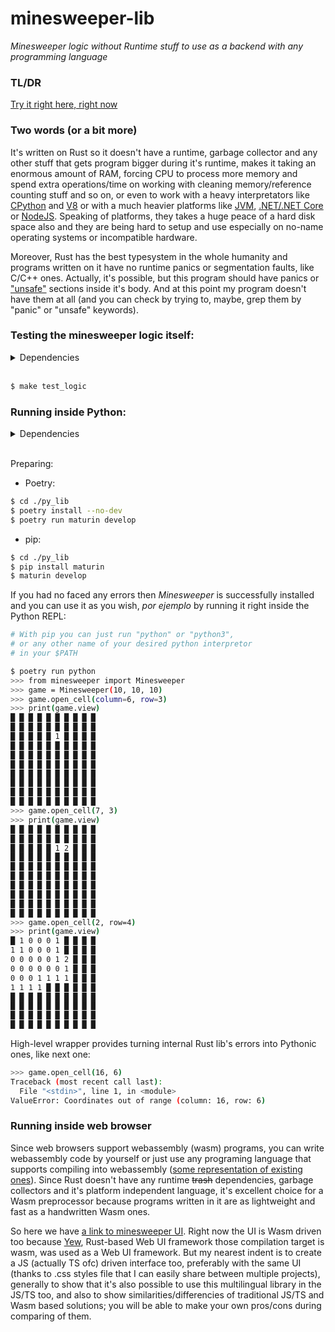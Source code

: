 # minesweeper-lib

_Minesweeper logic without Runtime stuff to use as a backend with any programming language_

### TL/DR

[Try it right here, right now](https://dominux.github.io/minesweeper-lib/)

### Two words (or a bit more)

It's written on Rust so it doesn't have a runtime, garbage collector and any other stuff that gets program bigger during it's runtime, makes it taking an enormous amount of RAM, forcing CPU to process more memory and spend extra operations/time on working with cleaning memory/reference counting stuff and so on, or even to work with a heavy interpretators like [CPython](https://github.com/python/cpython) and [V8](https://v8.dev/) or with a much heavier platforms like [JVM](https://ru.wikipedia.org/wiki/Java_Virtual_Machine), [.NET/.NET Core](https://dotnet.microsoft.com/en-us/) or [NodeJS](https://nodejs.dev/). Speaking of platforms, they takes a huge peace of a hard disk space also and they are being hard to setup and use especially on no-name operating systems or incompatible hardware.

Moreover, Rust has the best typesystem in the whole humanity and programs written on it have no runtime panics or segmentation faults, like C/C++ ones. Actually, it's possible, but this program should have panics or ["unsafe"](https://doc.rust-lang.org/book/ch19-01-unsafe-rust.html) sections inside it's body. And at this point my program doesn't have them at all (and you can check by trying to, maybe, grep them by "panic" or "unsafe" keywords).

### Testing the minesweeper logic itself:

<details>
  <summary>Dependencies</summary>

- [Cargo](https://doc.rust-lang.org/cargo/)
</details>

<br/>

```sh
$ make test_logic
```

### Running inside Python:

<details>
  <summary>Dependencies</summary>

- [CPython3](https://www.python.org/)
- [Poetry](https://python-poetry.org/) or [pip](https://pypi.org/project/pip/)
- [Cargo](https://doc.rust-lang.org/cargo/)
</details>

<br/>

Preparing:

- Poetry:

```sh
$ cd ./py_lib
$ poetry install --no-dev
$ poetry run maturin develop
```

- pip:

```sh
$ cd ./py_lib
$ pip install maturin
$ maturin develop
```

If you had no faced any errors then _Minesweeper_ is successfully installed and you can use it as you wish, _por ejemplo_ by running it right inside the Python REPL:

```sh
# With pip you can just run "python" or "python3",
# or any other name of your desired python interpretor
# in your $PATH

$ poetry run python
>>> from minesweeper import Minesweeper
>>> game = Minesweeper(10, 10, 10)
>>> game.open_cell(column=6, row=3)
>>> print(game.view)
█ █ █ █ █ █ █ █ █ █
█ █ █ █ █ █ █ █ █ █
█ █ █ █ █ 1 █ █ █ █
█ █ █ █ █ █ █ █ █ █
█ █ █ █ █ █ █ █ █ █
█ █ █ █ █ █ █ █ █ █
█ █ █ █ █ █ █ █ █ █
█ █ █ █ █ █ █ █ █ █
█ █ █ █ █ █ █ █ █ █
█ █ █ █ █ █ █ █ █ █
>>> game.open_cell(7, 3)
>>> print(game.view)
█ █ █ █ █ █ █ █ █ █
█ █ █ █ █ █ █ █ █ █
█ █ █ █ █ 1 2 █ █ █
█ █ █ █ █ █ █ █ █ █
█ █ █ █ █ █ █ █ █ █
█ █ █ █ █ █ █ █ █ █
█ █ █ █ █ █ █ █ █ █
█ █ █ █ █ █ █ █ █ █
█ █ █ █ █ █ █ █ █ █
█ █ █ █ █ █ █ █ █ █
>>> game.open_cell(2, row=4)
>>> print(game.view)
█ 1 0 0 0 1 █ █ █ █
1 1 0 0 0 1 █ █ █ █
0 0 0 0 0 1 2 █ █ █
0 0 0 0 0 0 1 █ █ █
0 0 0 1 1 1 1 █ █ █
1 1 1 1 █ █ █ █ █ █
█ █ █ █ █ █ █ █ █ █
█ █ █ █ █ █ █ █ █ █
█ █ █ █ █ █ █ █ █ █
█ █ █ █ █ █ █ █ █ █
```

High-level wrapper provides turning internal Rust lib's errors into Pythonic ones, like next one:

```sh
>>> game.open_cell(16, 6)
Traceback (most recent call last):
  File "<stdin>", line 1, in <module>
ValueError: Coordinates out of range (column: 16, row: 6)
```

### Running inside web browser

Since web browsers support webassembly (wasm) programs, you can write webassembly code by yourself or just use any programing language that supports compiling into webassembly ([some representation of existing ones](https://webassembly.org/getting-started/developers-guide/)). Since Rust doesn't have any runtime ~~trash~~ dependencies, garbage collectors and it's platform independent language, it's excellent choice for a Wasm preprocessor because programs written in it are as lightweight and fast as a handwritten Wasm ones.

So here we have [a link to minesweeper UI](https://dominux.github.io/minesweeper-lib/). Right now the UI is Wasm driven too because [Yew](https://yew.rs/), Rust-based Web UI framework those compilation target is wasm, was used as a Web UI framework. But my nearest indent is to create a JS (actually TS ofc) driven interface too, preferably with the same UI (thanks to .css styles file that I can easily share between multiple projects), generally to show that it's also possible to use this multilingual library in the JS/TS too, and also to show similarities/differencies of traditional JS/TS and Wasm based solutions; you will be able to make your own pros/cons during comparing of them.
